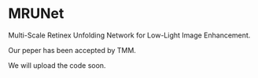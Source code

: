 # MRUNet
Multi-Scale Retinex Unfolding Network for Low-Light Image Enhancement.

Our peper has been accepted by TMM. 

We will upload the code soon.
